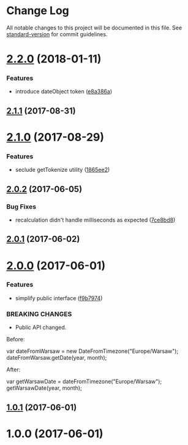 # Change Log

All notable changes to this project will be documented in this file. See [standard-version](https://github.com/conventional-changelog/standard-version) for commit guidelines.

<a name="2.2.0"></a>

# [2.2.0](https://github.com/medikoo/date-from-timezone/compare/v2.1.1...v2.2.0) (2018-01-11)

### Features

- introduce dateObject token ([e8a386a](https://github.com/medikoo/date-from-timezone/commit/e8a386a))

<a name="2.1.1"></a>

## [2.1.1](https://github.com/medikoo/date-from-timezone/compare/v2.1.0...v2.1.1) (2017-08-31)

<a name="2.1.0"></a>

# [2.1.0](https://github.com/medikoo/date-from-timezone/compare/v2.0.2...v2.1.0) (2017-08-29)

### Features

- seclude getTokenize utility ([1865ee2](https://github.com/medikoo/date-from-timezone/commit/1865ee2))

<a name="2.0.2"></a>

## [2.0.2](https://github.com/medikoo/date-from-timezone/compare/v2.0.1...v2.0.2) (2017-06-05)

### Bug Fixes

- recalculation didn't handle milliseconds as expected ([7ce8bd8](https://github.com/medikoo/date-from-timezone/commit/7ce8bd8))

<a name="2.0.1"></a>

## [2.0.1](https://github.com/medikoo/date-from-timezone/compare/v2.0.0...v2.0.1) (2017-06-02)

<a name="2.0.0"></a>

# [2.0.0](https://github.com/medikoo/date-from-timezone/compare/v1.0.1...v2.0.0) (2017-06-01)

### Features

- simplify public interface ([f9b7974](https://github.com/medikoo/date-from-timezone/commit/f9b7974))

### BREAKING CHANGES

- Public API changed.

Before:

var dateFromWarsaw = new DateFromTimezone("Europe/Warsaw");
dateFromWarsaw.getDate(year, month);

After:

var getWarsawDate = dateFromTimezone("Europe/Warsaw");
getWarsawDate(year, month);

<a name="1.0.1"></a>

## [1.0.1](https://github.com/medikoo/date-from-timezone/compare/v1.0.0...v1.0.1) (2017-06-01)

<a name="1.0.0"></a>

# 1.0.0 (2017-06-01)
